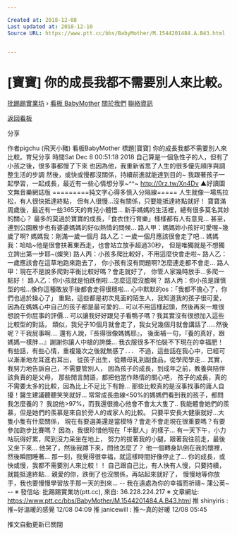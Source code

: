 ```yaml
---

Created at: 2018-12-08
Last updated at: 2018-12-10
Source URL: https://www.ptt.cc/bbs/BabyMother/M.1544201484.A.B43.html


---
```


# [寶寶] 你的成長我都不需要別人來比較。


[批踢踢實業坊](https://www.ptt.cc/bbs/) › [看板 BabyMother](https://www.ptt.cc/bbs/BabyMother/index.html) [關於我們](https://www.ptt.cc/about.html) [聯絡資訊](https://www.ptt.cc/contact.html)

[返回看板](https://www.ptt.cc/bbs/BabyMother/index.html)

分享

作者pigchu (飛天小豬)
看板BabyMother
標題\[寶寶\] 你的成長我都不需要別人來比較。育兒分享
時間Sat Dec 8 00:51:18 2018
自己算是一個急性子的人，但有了小孩之後，很多事都慢了下來 也因為他，我重新省思了人生的很多優先順序與調整生活的步調 然後，或快或慢都沒關係，持續前進就能達到目的~ 我跟著孩子一起學習，一起成長，最近有一些心情想分享~^^~ <http://0rz.tw/Xn4Dv> ▲好讀圖文無音樂網誌版 =========純文字心得多慎入分隔線===== 人生就像一場馬拉松，有人很快抵達終點， 但有人很慢...沒有關係，只要能抵達終點就好！ 寶寶滿周歲後，最近有一些365天的育兒小體悟... 新手媽媽的生活裡，總有很多莫名其妙的關心？ 最多的莫過於寶寶的成長，「食衣住行育樂」樣樣都有人有意見... 甚至，連到公園散步也有婆婆媽媽的好似熱情的問候... 路人甲：媽媽妳小孩好可愛喔~幾歲了啊? 媽媽我：剛滿一歲一個月 路人乙：一歲一個月應該很會走了吧... 媽媽我：哈哈~他是很會扶著東西走，也會站立放手超過30秒， 但是唯獨就是不想獨立跨出第一步耶~(燦笑) 路人丙：小孩多爬比較好，不用這麼快會走啦~ 路人乙：一歲應該會在這草地跑來跑去了， 你小孩有沒有問題啊?怎麼連走都不會走... 路人甲：現在不是說多爬對平衡比較好嗎？會走就好了， 你管人家幾時放手...多爬一點好！ 路人乙：你小孩就是怕跌倒啦...怎麼這麼沒膽啊？ 路人丙：你小孩是謹慎型的啦...像你這種敢放手後都會走得很穩啦... 心中默默的os：「我都不擔心了，你們也過於操心了」 重點，這些都是初次見面的陌生人，我知道我的孩子很可愛， 因為在媽媽心中自己的孩子都是最可愛的... 可以不用這樣起頭，然後再來一堆很想說干你屁事的評價... 可以讓我好好跟兒子看鴨子嗎？我其實沒有很想加入這些比較型的對話， 類似，我兒子10個月就會走了，我女兒幾個月就會講話了.....然後呢？干我屁事啊.... 還有人說，『長得很像媽媽耶』， 後面補一句，『養的真好，跟媽媽一樣胖...』謝謝你讓人中槍的誇獎... 我衣服很多不怕裝不下現在的幸福肥！ 有些話，有些心情，重複幾次之後就無感了．．． 不過，這些話在我心中，已經可以漸漸地左耳進右耳出， 從孩子出生，從餵母乳到副食品，從學爬學走... 其實，我努力地告訴自己，不需要管別人， 因為孩子的成長，到成年之前，教養與陪伴該負責的是父母， 那些閒言閒語，都把他當作熱情的關心吧， 孩子的成長，真的不需要太多的比較，因為比上不足比下有餘... 那些比較真的是沒事找事的庸人自擾！醫生建議聽聽笑笑就好... 常常成長曲線<50%的媽媽們看到我的孩子，都問我怎麼養的？ 我說他>97%，而我還很擔心他會不會太大隻了.. 我能體會她們的羨慕，但是她們的羨慕是來自於旁人的或家人的比較。 只要平安長大健康就好...大隻小隻有什麼關係， 現在有要選美還是當模特？會走不會走現在很重要嗎？有要參加跑步比賽嗎？ 因為，我很珍惜他現在「半獸人」的樣子... 有一天下午，小力咕玩得好累，爬到沒力呆坐在地上， 努力的拔著我的小腿，跟著我往前走，最後又坐下來... 他哭了，然後我蹲下來，問他怎麼了？ 他一個轉身趴倒在我的懷裡，然後瞬間睡著... 那一刻，我覺得很幸福，就這樣時間好像停止了... 你的成長，或快或慢，我都不需要別人來比較！！ 自己跟自己比，有人快有人慢，只要持續，就能抵達終點... 親愛的你，跌倒了也沒關係，再站起來就好了， 慢慢地等你放手，我也要慢慢學習放手那一天的到來... -- 我在遠處為你的幸福而祈禱~ 蒲公英~ -- ※ 發信站: 批踢踢實業坊(ptt.cc), 來自: 36.228.224.217 ※ 文章網址: <https://www.ptt.cc/bbs/BabyMother/M.1544201484.A.B43.html>
推 shinyiris : 推~好溫暖的感覺 12/08 04:09
推 janicewill : 推～真的好暖 12/08 05:45

推文自動更新已關閉

